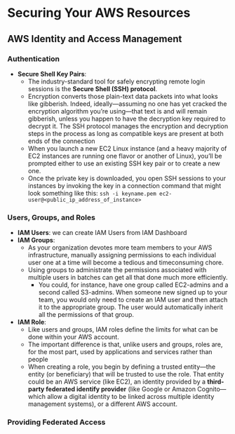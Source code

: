 # Securing Your AWS Resources

## AWS Identity and Access Management

### Authentication
- **Secure Shell Key Pairs**:
  - The industry-standard tool for safely encrypting remote login sessions is the **Secure Shell (SSH) protocol**.
  - Encryption converts those plain-text data packets into what looks like gibberish. Indeed, ideally—assuming no one has yet cracked the encryption algorithm you’re using—that text is and will remain gibberish, unless you happen to have the decryption key required to decrypt it. The SSH protocol manages the encryption and decryption steps in the process as long as compatible keys are present at both ends of the connection
  - When you launch a new EC2 Linux instance (and a heavy majority of EC2 instances are running one flavor or another of Linux), you’ll be prompted either to use an existing SSH key pair or to create a new one.
  - Once the private key is downloaded, you open SSH sessions to your instances by invoking the key in a connection command that might look something like this: ```ssh -i keyname.pem ec2-user@<public_ip_address_of_instance>```
  
### Users, Groups, and Roles
- **IAM Users**: we can create IAM Users from IAM Dashboard
- **IAM Groups**: 
  - As your organization devotes more team members to your AWS infrastructure, manually assigning permissions to each individual user one at a time will become a tedious and timeconsuming chore.
  - Using groups to administrate the permissions associated with multiple users in batches can get all that done much more efficiently.
    - You could, for instance, have one group called EC2-admins and a second called S3-admins. When someone new signed up to your team, you would only need to create an IAM user and then attach it to the appropriate group. The user would automatically inherit all the permissions of that group.
- **IAM Role**:
  - Like users and groups, IAM roles define the limits for what can be done within your AWS account.
  - The important difference is that, unlike users and groups, roles are, for the most part, used by applications and services rather than people
  - When creating a role, you begin by defining a trusted entity—the entity (or beneficiary) that will be trusted to use the role.  That entity could be an AWS service (like EC2), an identity provided by a **third-party federated identify provider** (like Google or Amazon Cognito—which allow a digital identity to be linked across multiple identity management systems), or a different AWS account.

### Providing Federated Access
